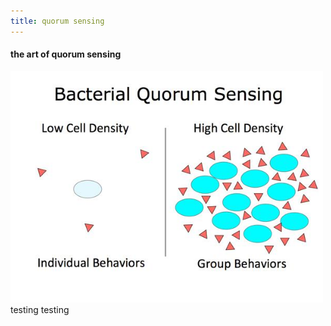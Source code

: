 ```yaml
---
title: quorum sensing
---
```

#### the art of quorum sensing
<a href="https://scholar.princeton.edu/basslerlab/home"><img border="0" src="/assets/quorum-sensing.jpg" style="width:500px;"></a>
testing testing
